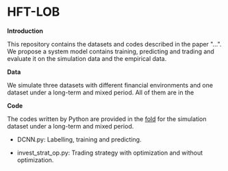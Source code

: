 # HFT-LOB

**Introduction**

This repository contains the datasets and codes described in the paper "...". We propose a system model contains training, predicting and trading and evaluate it on the simulation data and the empirical data.

**Data**

We simulate three datasets with different financial environments and one dataset under a long-term and mixed period. All of them are in the 

**Code**

The codes written by Python are provided in the [fold](Code) for the simulation dataset under a long-term and mixed period.

- DCNN.py: Labelling, training and predicting.

- invest_strat_op.py: Trading strategy with optimization and without optimization.
